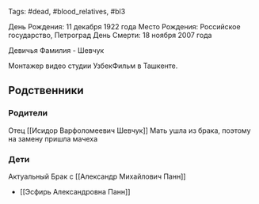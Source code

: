 Tags: #dead, #blood_relatives, #bl3

День Рождения: 11 декабря 1922 года
Место Рождения: Российское государство, Петроград
День Смерти: 18 ноября 2007 года

Девичья Фамилия - Шевчук

Монтажер видео студии УзбекФильм в Ташкенте.

## Родственники
### Родители
Отец [[Исидор Варфоломеевич Шевчук]]
Мать ушла из брака, поэтому на замену пришла мачеха

### Дети
Актуальный Брак с [[Александр Михайлович Панн]]
- [[Эсфирь Александровна Панн]]
